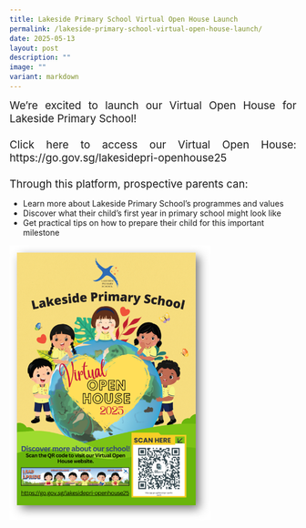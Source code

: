 ```yaml
---
title: Lakeside Primary School Virtual Open House Launch
permalink: /lakeside-primary-school-virtual-open-house-launch/
date: 2025-05-13
layout: post
description: ""
image: ""
variant: markdown
---
```

<div style="font-size:14pt;" align="justify">We’re excited to launch our Virtual Open House for Lakeside Primary School!
<br><br>
Click here to access our Virtual Open House:
<a style="text-decoration: none" href="https://go.gov.sg/lakesidepri-openhouse25">https://go.gov.sg/lakesidepri-openhouse25</a>
<br><br>
Through this platform, prospective parents can:</div>
<ul><li>Learn more about Lakeside Primary School’s programmes and values</li>
<li>Discover what their child’s first year in primary school might look like</li>
<li>Get practical tips on how to prepare their child for this important milestone</li></ul>



<a style="text-decoration: none" href="https://go.gov.sg/lakesidepri-openhouse"><img src="/images/Announcements/OPEN_HOUSE_2025.png" style="width: 70%; height: 70%;"></a>